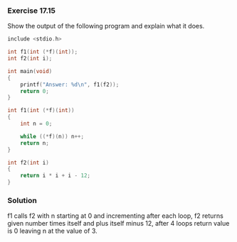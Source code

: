 ### Exercise 17.15

Show the output of the following program and explain what it does.

```c
include <stdio.h>

int f1(int (*f)(int));
int f2(int i);

int main(void)
{
    printf("Answer: %d\n", f1(f2));
    return 0;
}

int f1(int (*f)(int))
{
    int n = 0;

    while ((*f)(n)) n++;
    return n;
}

int f2(int i)
{
    return i * i + i - 12;
}
```

### Solution
f1 calls f2 with n starting at 0 and incrementing after each loop, f2 returns given number times itself and plus itself minus 12, after 4 loops return value is 0 leaving n at the value of 3.

